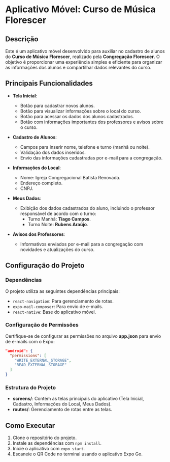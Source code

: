 # Aplicativo Móvel: Curso de Música Florescer

## Descrição
Este é um aplicativo móvel desenvolvido para auxiliar no cadastro de alunos do **Curso de Música Florescer**, realizado pela **Congregação Florescer**. O objetivo é proporcionar uma experiência simples e eficiente para organizar as informações dos alunos e compartilhar dados relevantes do curso.

## Principais Funcionalidades
- **Tela Inicial**:
  - Botão para cadastrar novos alunos.
  - Botão para visualizar informações sobre o local do curso.
  - Botão para acessar os dados dos alunos cadastrados.
  - Botão com informações importantes dos professores e avisos sobre o curso.

- **Cadastro de Alunos**:
  - Campos para inserir nome, telefone e turno (manhã ou noite).
  - Validação dos dados inseridos.
  - Envio das informações cadastradas por e-mail para a congregação.

- **Informações do Local**:
  - Nome: Igreja Congregacional Batista Renovada.
  - Endereço completo.
  - CNPJ.

- **Meus Dados**:
  - Exibição dos dados cadastrados do aluno, incluindo o professor responsável de acordo com o turno:
    - Turno Manhã: **Tiago Campos**.
    - Turno Noite: **Rubens Araújo**.

- **Avisos dos Professores**:
  - Informativos enviados por e-mail para a congregação com novidades e atualizações do curso.

## Configuração do Projeto
### Dependências
O projeto utiliza as seguintes dependências principais:
- `react-navigation`: Para gerenciamento de rotas.
- `expo-mail-composer`: Para envio de e-mails.
- `react-native`: Base do aplicativo móvel.

### Configuração de Permissões
Certifique-se de configurar as permissões no arquivo **app.json** para envio de e-mails com o Expo:
```json
"android": {
  "permissions": [
    "WRITE_EXTERNAL_STORAGE",
    "READ_EXTERNAL_STORAGE"
  ]
}
```

### Estrutura do Projeto
- **screens/**: Contém as telas principais do aplicativo (Tela Inicial, Cadastro, Informações do Local, Meus Dados).
- **routes/**: Gerenciamento de rotas entre as telas.

## Como Executar
1. Clone o repositório do projeto.
2. Instale as dependências com `npm install`.
3. Inicie o aplicativo com `expo start`.
4. Escaneie o QR Code no terminal usando o aplicativo Expo Go.


